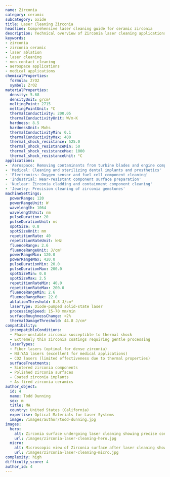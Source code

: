 ```yaml
---
name: Zirconia
category: ceramic
subcategory: oxide
title: Laser Cleaning Zirconia
headline: Comprehensive laser cleaning guide for ceramic zirconia
description: Technical overview of Zirconia laser cleaning applications and parameters
keywords:
- zirconia
- zirconia ceramic
- laser ablation
- laser cleaning
- non-contact cleaning
- aerospace applications
- medical applications
chemicalProperties:
  formula: ZrO2
  symbol: ZrO2
materialProperties:
  density: 5.68
  densityUnit: g/cm³
  meltingPoint: 2715
  meltingPointUnit: °C
  thermalConductivity: 200.05
  thermalConductivityUnit: W/m·K
  hardness: 8.5
  hardnessUnit: Mohs
  thermalConductivityMin: 0.1
  thermalConductivityMax: 400
  thermal_shock_resistance: 525.0
  thermal_shock_resistanceMin: 50
  thermal_shock_resistanceMax: 1000
  thermal_shock_resistanceUnit: °C
applications:
- 'Aerospace: Removing contaminants from turbine blades and engine components'
- 'Medical: Cleaning and sterilizing dental implants and prosthetics'
- 'Electronics: Oxygen sensor and fuel cell component cleaning'
- 'Industrial: Wear-resistant component surface preparation'
- 'Nuclear: Zirconia cladding and containment component cleaning'
- 'Jewelry: Precision cleaning of zirconia gemstones'
machineSettings:
  powerRange: 120
  powerRangeUnit: W
  wavelength: 1064
  wavelengthUnit: nm
  pulseDuration: 20
  pulseDurationUnit: ns
  spotSize: 0.8
  spotSizeUnit: mm
  repetitionRate: 40
  repetitionRateUnit: kHz
  fluenceRange: 2.6
  fluenceRangeUnit: J/cm²
  powerRangeMin: 120.0
  powerRangeMax: 420.0
  pulseDurationMin: 20.0
  pulseDurationMax: 200.0
  spotSizeMin: 0.8
  spotSizeMax: 2.5
  repetitionRateMin: 40.0
  repetitionRateMax: 200.0
  fluenceRangeMin: 2.6
  fluenceRangeMax: 22.0
  ablationThreshold: 8.8 J/cm²
  laserType: Diode-pumped solid-state laser
  processingSpeed: 15-70 mm/min
  surfaceRoughnessChange: <2%
  thermalDamageThreshold: 44.8 J/cm²
compatibility:
  incompatibleConditions:
  - Phase-unstable zirconia susceptible to thermal shock
  - Extremely thin zirconia coatings requiring gentle processing
  laserTypes:
  - Fiber lasers (optimal for dense zirconia)
  - Nd:YAG lasers (excellent for medical applications)
  - CO2 lasers (limited effectiveness due to thermal properties)
  surfaceTreatments:
  - Sintered zirconia components
  - Polished zirconia surfaces
  - Coated zirconia implants
  - As-fired zirconia ceramics
author_object:
  id: 4
  name: Todd Dunning
  sex: m
  title: MA
  country: United States (California)
  expertise: Optical Materials for Laser Systems
  image: /images/author/todd-dunning.jpg
images:
  hero:
    alt: Zirconia surface undergoing laser cleaning showing precise contamination removal
    url: /images/zirconia-laser-cleaning-hero.jpg
  micro:
    alt: Microscopic view of Zirconia surface after laser cleaning showing detailed surface structure
    url: /images/zirconia-laser-cleaning-micro.jpg
complexity: high
difficulty_score: 4
author_id: 4
---
```

